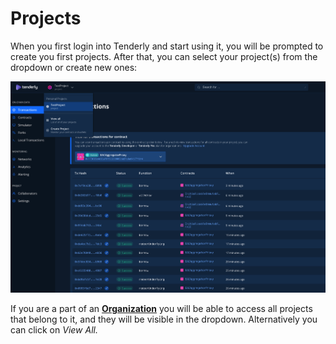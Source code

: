 # Projects

When you first login into Tenderly and start using it, you will be prompted to create you first projects. After that, you can select your project(s) from the dropdown or create new ones:

![](<.gitbook/assets/Screenshot 2021-10-15 at 12.27.35.png>)

If you are a part of an [**Organization**](teams-and-collaboration/organizations.md) you will be able to access all projects that belong to it, and they will be visible in the dropdown. Alternatively you can click on _View All._
